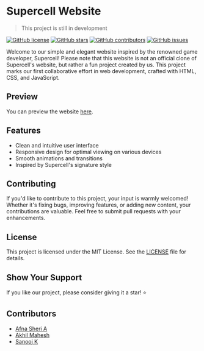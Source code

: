 # Supercell Website

> This project is still in development

[![GitHub license](https://img.shields.io/badge/license-MIT-blue.svg)](https://github.com/yourusername/supercell-website/blob/master/LICENSE)
[![GitHub stars](https://img.shields.io/github/stars/rhythmusbyte/supercell)](https://github.com/rhythmusbyte/supercell/stargazers)
[![GitHub contributors](https://img.shields.io/github/contributors/rhythmusbyte/supercell)](https://github.com/rhythmusbyte/supercell/graphs/contributors)
[![GitHub issues](https://img.shields.io/github/issues/rhythmusbyte/supercell)](https://github.com/rhythmusbyte/supercell/issues)

Welcome to our simple and elegant website inspired by the renowned game developer, Supercell! Please note that this website is not an official clone of Supercell's website, but rather a fun project created by us. This project marks our first collaborative effort in web development, crafted with HTML, CSS, and JavaScript.

## Preview

You can preview the website [here](https://rhythmusbyte.github.io/Supercell).

## Features

- Clean and intuitive user interface
- Responsive design for optimal viewing on various devices
- Smooth animations and transitions
- Inspired by Supercell's signature style

## Contributing

If you'd like to contribute to this project, your input is warmly welcomed! Whether it's fixing bugs, improving features, or adding new content, your contributions are valuable. Feel free to submit pull requests with your enhancements.

## License

This project is licensed under the MIT License. See the [LICENSE](LICENSE) file for details.

## Show Your Support

If you like our project, please consider giving it a star! ⭐️

## Contributors

- [Afna Sheri A](https://github.com/af-na)
- [Akhil Mahesh](https://github.com/RhythmusByte)
- [Sanooj K](https://github.com/sanoojkavungal)
  
